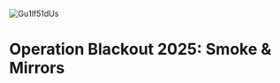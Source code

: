 
![Gu1lf51dUs](https://github.com/user-attachments/assets/97e78c87-7a08-445e-b837-7e8a11becf59)

# Operation Blackout 2025: Smoke & Mirrors 
